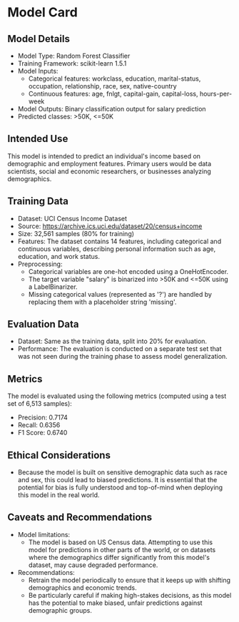 # Model Card
## Model Details
- Model Type: Random Forest Classifier
- Training Framework: scikit-learn 1.5.1
- Model Inputs:
  - Categorical features: workclass, education, marital-status, occupation, relationship, race, sex, native-country 
  - Continuous features: age, fnlgt, capital-gain, capital-loss, hours-per-week
- Model Outputs: Binary classification output for salary prediction 
- Predicted classes: >50K, <=50K

## Intended Use
This model is intended to predict an individual's income based on demographic and employment features. Primary users 
would be data scientists, social and economic researchers, or businesses analyzing demographics.

## Training Data
- Dataset: UCI Census Income Dataset
- Source: https://archive.ics.uci.edu/dataset/20/census+income
- Size: 32,561 samples (80% for training)
- Features: The dataset contains 14 features, including categorical and continuous variables, describing personal 
information such as age, education, and work status. 
- Preprocessing:
  - Categorical variables are one-hot encoded using a OneHotEncoder. 
  - The target variable "salary" is binarized into >50K and <=50K using a LabelBinarizer. 
  - Missing categorical values (represented as '?') are handled by replacing them with a placeholder string 'missing'.

## Evaluation Data
- Dataset: Same as the training data, split into 20% for evaluation.
- Performance: The evaluation is conducted on a separate test set that was not seen during the training phase to assess model generalization.

## Metrics
The model is evaluated using the following metrics (computed using a test set of 6,513 samples):
- Precision: 0.7174 
- Recall: 0.6356
- F1 Score: 0.6740

## Ethical Considerations
- Because the model is built on sensitive demographic data such as race and sex, this could lead to biased predictions. 
It is essential that the potential for bias is fully understood and top-of-mind when deploying this model in the real
world.

## Caveats and Recommendations
- Model limitations:
  - The model is based on US Census data. Attempting to use this model for predictions in other parts of the world, or
  on datasets where the demographics differ significantly from this model's dataset, may cause degraded performance.
- Recommendations:
  - Retrain the model periodically to ensure that it keeps up with shifting demographics and economic trends.
  - Be particularly careful if making high-stakes decisions, as this model has the potential to make biased, unfair
  predictions against demographic groups.
